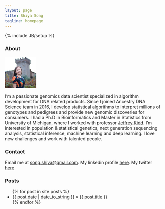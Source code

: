 ```yaml
---
layout: page
title: Shiya Song
tagline: homepage
---
```

{% include JB/setup %}

### About
<img src="Images/Shiya.jpg" width="100" height="100">

I’m a passionate genomics data scientist specialized in algorithm development for DNA related products. Since I joined Ancestry DNA Science team in 2016, I develop statistical algorithms to interpret millions of genotypes and pedigrees and provide new genomic discoveries for consumers. I had a Ph.D in Bioinformatics and Master in Statistics from University of Michigan, where I worked with professor [Jeffrey Kidd](http://genome.med.umich.edu/kidd-lab/). I’m interested in population & statistical genetics, next generation sequencing analysis, statistical inference, machine learning and deep learning. I love new challenges and work with talented people. 

### Contact
Email me at song.shiya@gmail.com. My linkedin profile [here](https://www.linkedin.com/in/shiya-song-35169643/). My twitter [here](https://twitter.com/ShiyaSong)

### Posts 
<ul class="posts">
  {% for post in site.posts %}
    <li><span>{{ post.date | date_to_string }}</span> &raquo; <a href="{{ BASE_PATH }}{{ post.url }}">{{ post.title }}</a></li>
  {% endfor %}
</ul>



